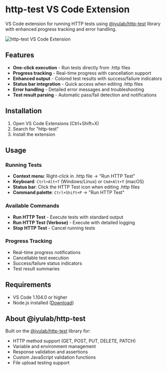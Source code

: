 # http-test VS Code Extension

VS Code extension for running HTTP tests using [@iyulab/http-test](https://github.com/iyulab/http-test) library with enhanced progress tracking and error handling.

![http-test VS Code Extension](screenshot.png)

## Features

- **One-click execution** - Run tests directly from .http files
- **Progress tracking** - Real-time progress with cancellation support
- **Enhanced output** - Colored test results with success/failure indicators
- **Status bar integration** - Quick access when editing .http files
- **Error handling** - Detailed error messages and troubleshooting
- **Test result parsing** - Automatic pass/fail detection and notifications

## Installation

1. Open VS Code Extensions (Ctrl+Shift+X)
2. Search for "http-test"
3. Install the extension

## Usage

### Running Tests

- **Context menu**: Right-click in .http file → "Run HTTP Test"
- **Keyboard**: `Ctrl+Alt+T` (Windows/Linux) or `Cmd+Alt+T` (macOS)
- **Status bar**: Click the HTTP Test icon when editing .http files
- **Command palette**: `Ctrl+Shift+P` → "Run HTTP Test"

### Available Commands

- **Run HTTP Test** - Execute tests with standard output
- **Run HTTP Test (Verbose)** - Execute with detailed logging
- **Stop HTTP Test** - Cancel running tests

### Progress Tracking

- Real-time progress notifications
- Cancellable test execution
- Success/failure status indicators
- Test result summaries

## Requirements

- VS Code 1.104.0 or higher
- Node.js installed ([Download](https://nodejs.org))

## About @iyulab/http-test

Built on the [@iyulab/http-test](https://github.com/iyulab/http-test) library for:
- HTTP method support (GET, POST, PUT, DELETE, PATCH)
- Variable and environment management
- Response validation and assertions
- Custom JavaScript validation functions
- File upload testing support
